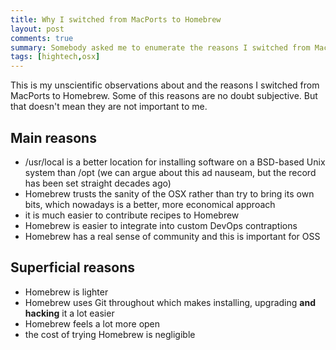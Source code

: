 ```yaml
---
title: Why I switched from MacPorts to Homebrew
layout: post
comments: true
summary: Somebody asked me to enumerate the reasons I switched from MacPorts to Homebrew.
tags: [hightech,osx]
---
```


This is my unscientific observations about and the reasons I switched from MacPorts to Homebrew. Some of this reasons are no doubt subjective. But that doesn't mean they are not important to me.

## Main reasons

 - /usr/local is a better location for installing software on a BSD-based Unix system than /opt (we can argue about this ad nauseam, but the record has been set straight decades ago)
 - Homebrew trusts the sanity of the OSX rather than try to bring its own bits, which nowadays is a better, more economical approach
 - it is much easier to contribute recipes to Homebrew
 - Homebrew is easier to integrate into custom DevOps contraptions
 - Homebrew has a real sense of community and this is important for OSS

## Superficial reasons

 - Homebrew is lighter
 - Homebrew uses Git throughout which makes installing, upgrading **and hacking** it a lot easier
 - Homebrew feels a lot more open
 - the cost of trying Homebrew is negligible
